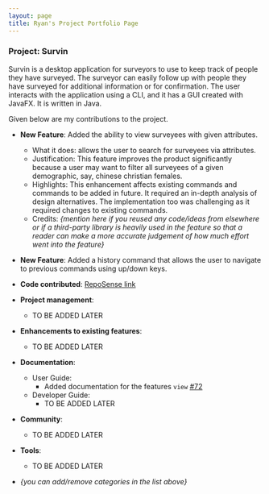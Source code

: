 ```yaml
---
layout: page
title: Ryan's Project Portfolio Page
---
```


### Project: Survin

Survin is a desktop application for surveyors to use to keep track of people they have surveyed. The surveyor can easily follow up with people they have surveyed for additional information or for confirmation. The user interacts with the application using a CLI, and it has a GUI created with JavaFX. It is written in Java.

Given below are my contributions to the project.

* **New Feature**: Added the ability to view surveyees with given attributes.
  * What it does: allows the user to search for surveyees via attributes.
  * Justification: This feature improves the product significantly because a user may want to filter all surveyees of a given demographic, say, chinese christian females.
  * Highlights: This enhancement affects existing commands and commands to be added in future. It required an in-depth analysis of design alternatives. The implementation too was challenging as it required changes to existing commands.
  * Credits: *{mention here if you reused any code/ideas from elsewhere or if a third-party library is heavily used in the feature so that a reader can make a more accurate judgement of how much effort went into the feature}*

* **New Feature**: Added a history command that allows the user to navigate to previous commands using up/down keys.

* **Code contributed**: [RepoSense link](https://ay2223s1-cs2103-f13-2.github.io/tp/team/ryanlml.html)

* **Project management**:
  * TO BE ADDED LATER

* **Enhancements to existing features**:
  * TO BE ADDED LATER

* **Documentation**:
  * User Guide:
    * Added documentation for the features `view` [\#72](https://github.com/AY2223S1-CS2103-F13-2/tp/pull/55)
  * Developer Guide:
    * TO BE ADDED LATER

* **Community**:
  * TO BE ADDED LATER

* **Tools**:
  * TO BE ADDED LATER

* _{you can add/remove categories in the list above}_